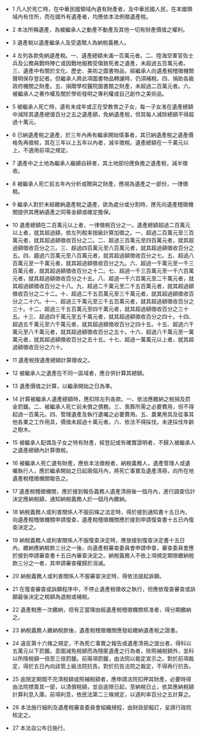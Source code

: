 * 1 凡人於死亡時，在中華民國領域內遺有財產者，及中華民國人民，在本國領域內有住所，而在國外有遺產者，均應依本法例徵遺產稅。

* 2 本法所稱遺產，為被繼承人之動產不動產及其他一切有財產價值之權利。

* 3 遺產稅以遺產繼承人及受遺贈人為納稅義務人。

* 4 左列各款免納遺產稅。一、遺產總額未滿一百萬元者。二、陸海空軍官佐士兵及公務員戰時陣亡或因戰地服務受傷致死者之遺產，未超過五百萬元者。三、遺產中有關於文化、歷史、美術之圖書物品，經繼承人向遺產稅稽徵機關聲明保存登記者。但繼承人將此項圖書物品轉讓時，仍須補稅。四、捐助各級政府機關之財產。五、捐贈學校醫院圖書館之財產，未超過二百萬元者。六、被繼承人之著作權及關於學術發明之專利權或自己創作之美術品。

* 5 被繼承人死亡時，遺有未成年或正在受教育之子女，每一子女准在遺產總額中減除其遺產總值百分之五之遺產額，免納遺產稅，但其每人減除總額不得超過十萬元。

* 6 已納遺產稅之遺產，於三年內再有繼承開始情事者，其已納遺產稅之遺產價格免再徵稅，其在三年以上五年以內者，減半徵稅。遺產總額在一千萬元以上，不適用前項之規定。

* 7 遺產中之土地為繼承人繼續自耕者，其土地部份應負擔之遺產稅，減半徵收。

* 8 被繼承人死亡前五年內分析或贈與之財產，應視為遺產之一部份，一律徵稅。

* 9 繼承人對於未經繳納遺產稅之遺產，欲為處分或分割時，應先向遺產稽徵機關提供其應納遺產之同等金額或確定擔保。

* 10 遺產總額在二百萬元以上者，一律徵稅百分之一。遺產總額超過二百萬元以上者，就其超過額，依左列稅率按級計算加徵之。一、超過二百萬元至三百萬元者，就其超過額徵收百分之二。二、超過三百萬元至四百萬元者，就其超過額徵收百分之三。三、超過四百萬元至六百萬元者，就其超過額徵收百分之五。四、趨過六百萬元至八百萬元者，就其超過額徵收百分之七。五、超過八百萬元至一千萬元者，就其超過額徵收百分之九。六、超過一千萬元至一千三百萬元者，就其超過額徵收百分之十二。七、超過一千三百萬元至一千六百萬元者，就其超過額徵收百分之十五。八、超過一千六百萬元至二千萬元者，就其超過額徵收百分之十八。九、超過二千萬元至二千五百萬元者，就其超過額徵收百分之二十二。十、超過二千五百萬元至三千萬元者，就其超過額徵收百分之二十六。十一、超過三千萬元至三千五百萬元者，就其超過額徵收百分之三十。十二、超過三千五百萬元至四千萬元者，就其超過額徵收百分之三十五。十三、超過四千萬元至五千萬元者，就其超過額徵收百分之四十。十四、超過五千萬元至六千萬元者，就其超過額徵收百分之四十五。十五、超過六千萬元至八千萬元者，就其超過額徵收百分之五十。十六、超過八千萬元至一萬萬元者，就其超過額徵收百分之五十五。十七、超過一萬萬元以上者，就其超過額徵收百分之六十。

* 11 遺產稅按遺產總額計算徵收之。

* 12 被繼承人之遺產在不同一區域者，應合併計算其總額。

* 13 遺產價值之計算，以繼承開始之日為準。

* 14 計算被繼承人遺產總額時，應扣除左列各款。一、依法應繳納之稅捐及罰金罰鍰。二、被繼承人死亡前未償之債務。三、喪葬所需之必要費用，但不得起過一百萬元。四、管理遺產及執行遺囑之必要費用。五、農業用具及從事其他各業之工作用具，價值未超過十萬元者。六、依法不得採伐，未達採伐年齡之樹木。

* 15 被繼承人配偶及子女之特有財產，經登記或有確實證明者，不歸入被繼承人之遺產總額內計算徵稅。

* 16 被繼承人死亡遺有財產，應依本法徵稅者，納稅義務人，遺產管理人或遺囑執行人，應於繼承開始之日起兩個月內，將死亡事實及遺產清冊，向所在地遺產稅稽徵機關報告之。

* 17 遺產稅稽徵機關，應於接到報告義務人遺產清冊後一個月內，進行調查估計決定應納稅額，通知納稅義務人於一個月內繳納。

* 18 納稅義務人或利害關係人不服前條之法定時，得於接到通知書十五日內，向遺產稅稽徵機關申請復查，遺產稅稽徵機關應於接到申請復查書十五日內復查決定之。

* 19 納稅義務人或利害關係人不服復查決定時，應放接到復查決定書十五日內，繳納應納稅款三分之一後，向遺產稅審查委員會申請申查，審查委員會應於接到申請審查書十五日內審查決定之。納稅義務人不依上項規定期限繳納稅款三分之一者，其申請審查權歸於消滅。

* 20 納稅義務人或利害關係人不服審查決定時，得依法提起訴願。

* 21 在復查審查或訴願程序中，不停止遺產稅徵收之執行，但應依復查審查或訴願最後決定之稅額為退稅或補稅。

* 22 遺產稅應一次繳納，但有正當理由經遺產稅稽徵機關核准者，得分期繳納之。

* 23 納稅義務人繳納稅款後，遺產稅稽徵機關應發給繳納遺產稅之證書。

* 24 違反第十六條之規定，不為死亡事實之報告或遺產清冊之提出者，得科以五萬元以下罰鍰。意圖減免稅額而為隱匿遺產之行為者，除照補稅額外，並科以所隱稅額一倍至三倍罰鍰。前兩項罰鍰，由法院以裁定宣示之。對於前項裁定，得於五日內向該管上級法院抗告。對於抗告法院之裁定，不得再行抗告。

* 25 逾限定期間不完清稅額或照補稅額者，應申請法院扣押其財產，必要時得由法院標賣其一部，以清償稅額，並自逾限日起，至納稅日止，依其應納稅額計算利息入庫。前項利息，依民法第二三條規定，以週利率百分之五計算之。

* 26 本法施行細則及遺產稅審查委員會組織規程，由財政部擬訂，呈請行政院核定之。

* 27 本法自公布日施行。

